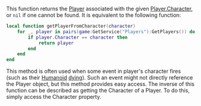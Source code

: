 This function returns the [Player](https://developer.roblox.com/en-us/api-reference/class/Player) associated with the given [Player.Character](https://developer.roblox.com/en-us/api-reference/property/Player/Character), or `nil` if one cannot be found. It is equivalent to the following function:

```lua
local function getPlayerFromCharacter(character)
	for _, player in pairs(game:GetService("Players"):GetPlayers()) do
		if player.Character == character then
			return player
		end
	end
end
``` 

This method is often used when some event in player's character fires (such as their [Humanoid](https://developer.roblox.com/en-us/api-reference/class/Humanoid) [dying](https://developer.roblox.com/en-us/api-reference/event/Humanoid/Died)). Such an event might not directly reference the Player object, but this method provides easy access. The inverse of this function can be described as getting the Character of a Player. To do this, simply access the Character property.